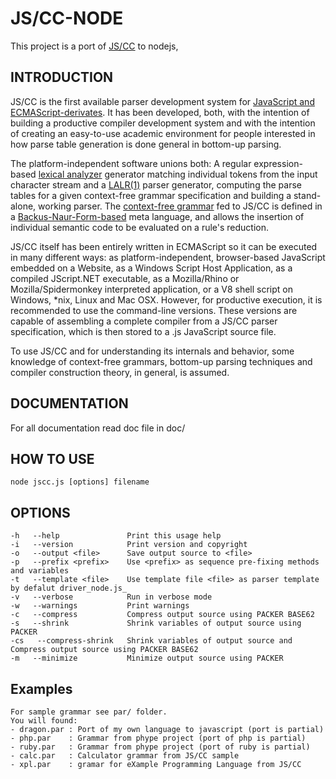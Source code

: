 # JS/CC-NODE

This project is a port of [JS/CC](http://jscc.jmksf.com) to nodejs,

## INTRODUCTION

JS/CC is the first available parser development system for [JavaScript and ECMAScript-derivates](http://en.wikipedia.org/wiki/ECMAScript). It has been developed, both, with the intention of building a productive compiler development system and with the intention of creating an easy-to-use academic environment for people interested in how parse table generation is done general in bottom-up parsing.

The platform-independent software unions both: A regular expression-based [lexical analyzer](http://en.wikipedia.org/wiki/Lexer) generator matching individual tokens from the input character stream and a [LALR(1)](http://en.wikipedia.org/wiki/LALR_parser) parser generator, computing the parse tables for a given context-free grammar specification and building a stand-alone, working parser. The [context-free grammar](http://en.wikipedia.org/wiki/Context-free_grammar) fed to JS/CC is defined in a [Backus-Naur-Form-based](http://en.wikipedia.org/wiki/Backus_Naur_Form) meta language, and allows the insertion of individual semantic code to be evaluated on a rule's reduction.

JS/CC itself has been entirely written in ECMAScript so it can be executed in many different ways: as platform-independent, browser-based JavaScript embedded on a Website, as a Windows Script Host Application, as a compiled JScript.NET executable, as a Mozilla/Rhino or Mozilla/Spidermonkey interpreted application, or a V8 shell script on Windows, *nix, Linux and Mac OSX. However, for productive execution, it is recommended to use the command-line versions. These versions are capable of assembling a complete compiler from a JS/CC parser specification, which is then stored to a .js JavaScript source file.

To use JS/CC and for understanding its internals and behavior, some knowledge of context-free grammars, bottom-up parsing techniques and compiler construction theory, in general, is assumed.

## DOCUMENTATION

For all documentation read doc file in doc/

## HOW TO USE
	
	node jscc.js [options] filename

## OPTIONS

	-h   --help               Print this usage help
	-i   --version            Print version and copyright
	-o   --output <file>      Save output source to <file>
	-p   --prefix <prefix>    Use <prefix> as sequence pre-fixing methods and variables
	-t   --template <file>    Use template file <file> as parser template by defalut driver_node.js_
	-v   --verbose            Run in verbose mode
	-w   --warnings           Print warnings
	-c   --compress           Compress output source using PACKER BASE62
	-s   --shrink             Shrink variables of output source using PACKER
	-cs   --compress-shrink   Shrink variables of output source and Compress output source using PACKER BASE62
	-m   --minimize           Minimize output source using PACKER

## Examples

	For sample grammar see par/ folder.
	You will found:
	- dragon.par : Port of my own language to javascript (port is partial)
	- php.par    : Grammar from phype project (port of php is partial)
	- ruby.par   : Grammar from phype project (port of ruby is partial)
	- calc.par   : Calculator grammar from JS/CC sample
	- xpl.par	 : gramar for eXample Programming Language from JS/CC
